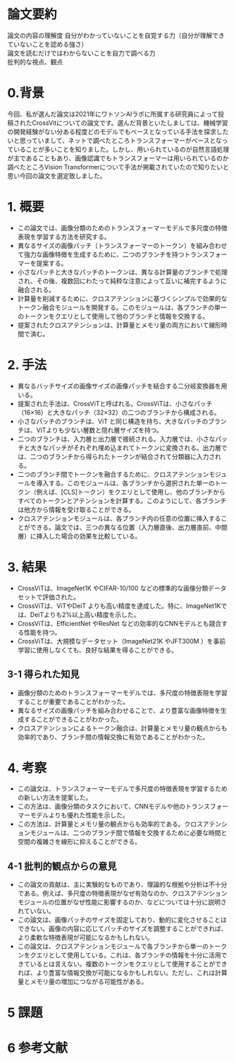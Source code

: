 # 論文要約
論文の内容の理解度
自分がわかっていないことを自覚する力（自分が理解できていないことを認める強さ）  
論文を読むだけではわからないことを自力で調べる力  
批判的な視点、観点

# 0.背景
今回、私が選んだ論文は2021年にワトソンAIラボに所属する研究員によって投稿されたCrossVitについての論文です。選んだ背景といたしましては、機械学習の開発経験がない分ある程度どのモデルでもベースとなっている手法を探求したいと思っていまして、ネットで調べたところトランスフォーマーがベースとなっていることが多いことを知りました。しかし、用いられているのが自然言語処理が主であることもあり、画像認識でもトランスフォーマーは用いられているのか調べたところVision Transformerについて手法が掲載されていたので知りたいと思い今回の論文を選定致しました。

# 1. 概要
- この論文では、画像分類のためのトランスフォーマーモデルで多尺度の特徴表現を学習する方法を研究する。  
- 異なるサイズの画像パッチ（トランスフォーマーのトークン）を組み合わせて強力な画像特徴を生成するために、二つのブランチを持つトランスフォーマーを提案する。
- 小さなパッチと大きなパッチのトークンは、異なる計算量のブランチで処理され、その後、複数回にわたって純粋な注意によって互いに補完するように融合される。
- 計算量を削減するために、クロスアテンションに基づくシンプルで効果的なトークン融合モジュールを開発する。このモジュールは、各ブランチの単一のトークンをクエリとして使用して他のブランチと情報を交換する。
- 提案されたクロスアテンションは、計算量とメモリ量の両方において線形時間で済む。


# 2. 手法
- 異なるバッチサイズの画像サイズの画像パッチを結合する二分岐変換器を用いる。
- 提案された手法は、CrossViTと呼ばれる。CrossViTは、小さなパッチ（16×16）と大きなパッチ（32×32）の二つのブランチから構成される。
- 小さなパッチのブランチは、ViT と同じ構造を持ち、大きなパッチのブランチは、ViTよりも少ない層数と隠れ層サイズを持つ。
- 二つのブランチは、入力層と出力層で接続される。入力層では、小さなパッチと大きなパッチがそれぞれ埋め込まれてトークンに変換される。出力層では、二つのブランチから得られたトークンが結合されて分類器に入力される。
- 二つのブランチ間でトークンを融合するために、クロスアテンションモジュールを導入する。このモジュールは、各ブランチから選択された単一のトークン（例えば、[CLS]トークン）をクエリとして使用し、他のブランチからすべてのトークンとアテンションを計算する。このようにして、各ブランチは他方から情報を受け取ることができる。
- クロスアテンションモジュールは、各ブランチ内の任意の位置に挿入することができる。論文では、三つの異なる位置（入力層直後、出力層直前、中間層）に挿入した場合の効果を比較している。
  

# 3. 結果
- CrossViTは、ImageNet1K やCIFAR-10/100 などの標準的な画像分類データセットで評価された。
- CrossViTは、ViTやDeiT よりも高い精度を達成した。特に、ImageNet1Kでは、DeiTよりも2%以上高い精度を示した。
- CrossViTは、EfficientNet やResNet などの効率的なCNNモデルとも競合する性能を持つ。
- CrossViTは、大規模なデータセット（ImageNet21K やJFT300M ）を事前学習に使用しなくても、良好な結果を得ることができる。

## 3-1 得られた知見
- 画像分類のためのトランスフォーマーモデルでは、多尺度の特徴表現を学習することが重要であることがわかった。
- 異なるサイズの画像パッチを組み合わせることで、より豊富な画像特徴を生成することができることがわかった。
- クロスアテンションによるトークン融合は、計算量とメモリ量の観点からも効率的であり、ブランチ間の情報交換に有効であることがわかった。

# 4. 考察
- この論文は、トランスフォーマーモデルで多尺度の特徴表現を学習するための新しい方法を提案した。
- この方法は、画像分類のタスクにおいて、CNNモデルや他のトランスフォーマーモデルよりも優れた性能を示した。
- この方法は、計算量とメモリ量の観点からも効率的である。クロスアテンションモジュールは、二つのブランチ間で情報を交換するために必要な時間と空間の複雑さを線形に抑えることができる。

## 4-1 批判的観点からの意見
- この論文の貢献は、主に実験的なものであり、理論的な根拠や分析は不十分である。例えば、多尺度の特徴表現がなぜ有効なのか、クロスアテンションモジュールの位置がなぜ性能に影響するのか、などについては十分に説明されていない。
- この論文は、画像パッチのサイズを固定しており、動的に変化させることはできない。画像の内容に応じてパッチのサイズを調整することができれば、より柔軟な特徴表現が可能になるかもしれない。
- この論文は、クロスアテンションモジュールで各ブランチから単一のトークンをクエリとして使用している。これは、各ブランチの情報を十分に活用できているとは言えない。複数のトークンをクエリとして使用することができれば、より豊富な情報交換が可能になるかもしれない。ただし、これは計算量とメモリ量の増加につながる可能性がある。

# 5 課題

# 6 参考文献


